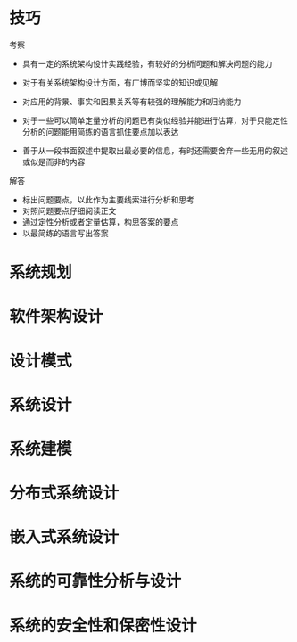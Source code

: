 # 技巧

考察

- 具有一定的系统架构设计实践经验，有较好的分析问题和解决问题的能力

- 对于有关系统架构设计方面，有广博而坚实的知识或见解

- 对应用的背景、事实和因果关系等有较强的理解能力和归纳能力

- 对于一些可以简单定量分析的问题已有类似经验并能进行估算，对于只能定性分析的问题能用简练的语言抓住要点加以表达
- 善于从一段书面叙述中提取出最必要的信息，有时还需要舍弃一些无用的叙述或似是而非的内容

解答

- 标出问题要点，以此作为主要线索进行分析和思考
- 对照问题要点仔细阅读正文
- 通过定性分析或者定量估算，构思答案的要点
- 以最简练的语言写出答案



# 系统规划



# 软件架构设计



# 设计模式



# 系统设计



# 系统建模



# 分布式系统设计



# 嵌入式系统设计



# 系统的可靠性分析与设计



# 系统的安全性和保密性设计

